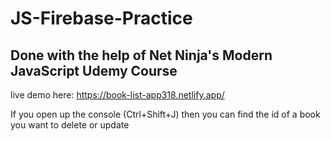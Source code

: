 # JS-Firebase-Practice

## Done with the help of Net Ninja's Modern JavaScript Udemy Course

live demo here: 
https://book-list-app318.netlify.app/

If you open up the console (Ctrl+Shift+J) then you can find the id of a book you want to delete or update
